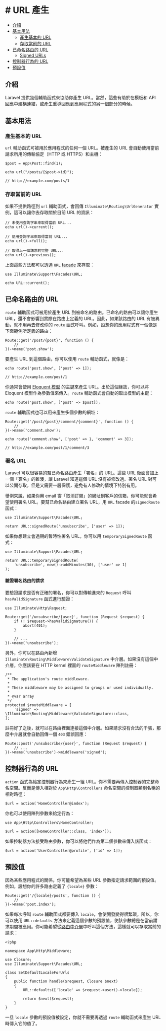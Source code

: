 # # URL 產生

- [介紹](#introduction)
- [基本用法](#the-basics)
    - [產生基本的 URL](#generating-basic-urls)
    - [存取當前的 URL](#accessing-the-current-url)
- [已命名路由的 URL](#urls-for-named-routes)
    - [Signed URLs](#signed-urls)
- [控制器行為的 URL](#urls-for-controller-actions)
- [預設值](#default-values)

<a name="introduction"></a>
## 介紹

Laravel 提供幾個輔助函式來協助你產生 URL。當然，這些有助於在模板和 API 回應中建構連結，或產生重導回應到應用程式的另一個部分的時候。

<a name="the-basics"></a>
## 基本用法

<a name="generating-basic-urls"></a>
### 產生基本的 URL

`url` 輔助函式可被用於應用程式的任何一個 URL。被產生的 URL 會自動使用當前請求所用的傳輸協定（HTTP 或 HTTPS）和主機：

    $post = App\Post::find(1);

    echo url("/posts/{$post->id}");

    // http://example.com/posts/1

<a name="accessing-the-current-url"></a>
### 存取當前的 URL

如果不提供路徑到 `url` 輔助函式，會回傳 `Illuminate\Routing\UrlGenerator` 實例，這可以讓你去存取關於目前 URL 的資訊：

    // 未使用查詢字串來取得當前 URL...
    echo url()->current();

    // 使用查詢字串來取得當前 URL...
    echo url()->full();

    // 取得上一個請求的完整 URL...
    echo url()->previous();

上面這些方法都可以透過 `URL` [facade](/docs/{{version}}/facades) 來存取：

    use Illuminate\Support\Facades\URL;

    echo URL::current();

<a name="urls-for-named-routes"></a>
## 已命名路由的 URL

`route` 輔助函式可被用於產生 URL 到被命名的路由。已命名的路由可以讓你產生 URL，還不會影響到實際在路由上定義的 URL。因此，如果該路由的 URL 有被異動，就不用再去修改你的 `route` 函式呼叫。例如，設想你的應用程式有一個像是下面範例所定義的路由：

    Route::get('/post/{post}', function () {
        //
    })->name('post.show');

要產生 URL 到這個路由，你可以使用 `route` 輔助函式，就像是：

    echo route('post.show', ['post' => 1]);

    // http://example.com/post/1

你通常會使用 [Eloquent 模型](/docs/{{version}}/eloquent) 的主鍵來產生 URL。出於這個緣故，你可以將 Eloquent 模型作為參數值來傳入。`route` 輔助函式會自動的取出模型的主鍵：

    echo route('post.show', ['post' => $post]);

`route` 輔助函式也可以用來產生多個參數的網址：

    Route::get('/post/{post}/comment/{comment}', function () {
        //
    })->name('comment.show');

    echo route('comment.show', ['post' => 1, 'comment' => 3]);

    // http://example.com/post/1/comment/3

<a name="signed-urls"></a>
### 署名 URL

Laravel 可以很容易的幫已命名路由產生「署名」的 URL。這些 URL 後面會加上一個「簽名」的雜湊，讓 Laravel 知道這個 URL 沒有被修改過。署名 URL 對可以公開存取，但是又需要一層保護，避免有人修改的情境下特別有用。

舉例來說，如果你用 email 寄「取消訂閱」的網址到客戶的信箱，你可能就會希望使用署名 URL。要幫已命名路由建立署名 URL，用 `URL` facade 的`signedRoute` 函式：

    use Illuminate\Support\Facades\URL;

    return URL::signedRoute('unsubscribe', ['user' => 1]);
    
如果你想建立會過期的暫時性署名 URL，你可以用 `temporarySignedRoute` 函式：

    use Illuminate\Support\Facades\URL;

    return URL::temporarySignedRoute(
        'unsubscribe', now()->addMinutes(30), ['user' => 1]
    );

#### 驗證署名路由的請求

要驗證請求是否有正確的署名，你可以對傳輸進來的 `Request` 呼叫 `hasValidSignature` 函式進行驗證：

    use Illuminate\Http\Request;

    Route::get('/unsubscribe/{user}', function (Request $request) {
        if (! $request->hasValidSignature()) {
            abort(401);
        }

        // ...
    })->name('unsubscribe');

另外，你可以在路由內新增 `Illuminate\Routing\Middleware\ValidateSignature` 中介層。如果沒有這個中介層，你應該要在 HTTP kernel 裡面的 `routeMiddleware` 陣列註冊：

    /**
     * The application's route middleware.
     *
     * These middleware may be assigned to groups or used individually.
     *
     * @var array
     */
    protected $routeMiddleware = [
        'signed' => \Illuminate\Routing\Middleware\ValidateSignature::class,
    ];

註冊好了之後，就可以在路由裡面連接這個中介層。如果請求沒有合法的千張，那麼中介層就會自動回傳一個 `403` 錯誤回應：

    Route::post('/unsubscribe/{user}', function (Request $request) {
        // ...
    })->name('unsubscribe')->middleware('signed');

<a name="urls-for-controller-actions"></a>
## 控制器行為的 URL

`action` 函式為給定控制器行為來產生一組 URL。你不需要再傳入控制器的完整命名空間。反而是傳入相對於 `App\Http\Controllers` 命名空間的控制器類別名稱的相對路徑：

    $url = action('HomeController@index');

你也可以使用陣列參數來給定行為：

    use App\Http\Controllers\HomeController;

    $url = action([HomeController::class, 'index']);

如果控制器方法接受路由參數，你可以將他們作為第二個參數來傳入該函式：

    $url = action('UserController@profile', ['id' => 1]);

<a name="default-values"></a>
## 預設值

因為某些應用程式的關係，你可能希望為某些 URL 參數指定請求範圍的預設值。例如，設想你的許多路由定義了 `{locale}` 參數：

    Route::get('/{locale}/posts', function () {
        //
    })->name('post.index');

如果每次呼叫 `route` 輔助函式都要傳入 `locale`，會使開發變得很繁瑣。所以，你可以使用 `URL::defaults` 方法來定義這個參數的預設值，使該參數總是在當前請求期間被應用。你可能希望從[路由中介層](/docs/{{version}}/middleware#assigning-middleware-to-routes)中呼叫這個方法，這樣就可以存取當前的請求：

    <?php

    namespace App\Http\Middleware;

    use Closure;
    use Illuminate\Support\Facades\URL;

    class SetDefaultLocaleForUrls
    {
        public function handle($request, Closure $next)
        {
            URL::defaults(['locale' => $request->user()->locale]);

            return $next($request);
        }
    }

一旦 `locale` 參數的預設值被設定，你就不需要再透過 `route` 輔助函式來產生 URL 時傳入它的值了。
